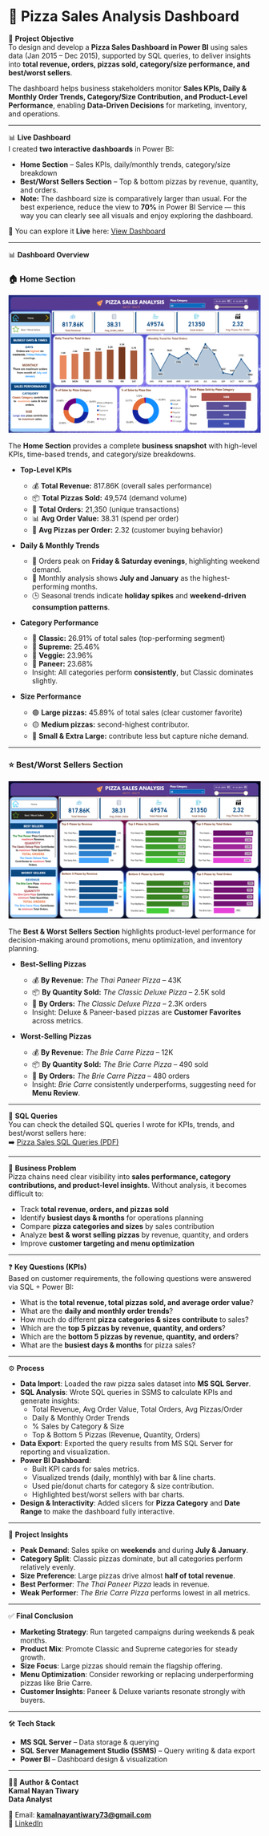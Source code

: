# 🍕 Pizza Sales Analysis Dashboard  

📌 **Project Objective**  
To design and develop a **Pizza Sales Dashboard in Power BI** using sales data (Jan 2015 – Dec 2015), supported by SQL queries, to deliver insights into **total revenue, orders, pizzas sold, category/size performance, and best/worst sellers**.  

The dashboard helps business stakeholders monitor **Sales KPIs, Daily & Monthly Order Trends, Category/Size Contribution, and Product-Level Performance**, enabling **Data-Driven Decisions** for marketing, inventory, and operations.  

---

📊 **Live Dashboard**  
I created **two interactive dashboards** in Power BI:  
- **Home Section** – Sales KPIs, daily/monthly trends, category/size breakdown  
- **Best/Worst Sellers Section** – Top & bottom pizzas by revenue, quantity, and orders.
- **Note:** The dashboard size is comparatively larger than usual. For the best experience, reduce the view to **70%** in Power BI Service — this way you can clearly see all visuals and enjoy exploring the dashboard.
  
🔗 You can explore it **Live** here: [View Dashboard](https://app.powerbi.com/groups/me/reports/704099ef-6ac4-44ed-a3b9-fdcbddc5aea6/fceb6c0946c0fe04611b?experience=power-bi)  

---

📊 **Dashboard Overview**  

### 🏠 Home Section  
![Home Section](https://github.com/KamalNayanTiwary/Pizza-Sales-Analysis-Dashboard/blob/main/Snapshot%20of%20the%20Dashboard%20(Home).png)  

The **Home Section** provides a complete **business snapshot** with high-level KPIs, time-based trends, and category/size breakdowns.  

- **Top-Level KPIs**  
  - 💰 **Total Revenue:** 817.86K (overall sales performance)  
  - 📦 **Total Pizzas Sold:** 49,574 (demand volume)  
  - 🛒 **Total Orders:** 21,350 (unique transactions)  
  - 📊 **Avg Order Value:** 38.31 (spend per order)  
  - 🍕 **Avg Pizzas per Order:** 2.32 (customer buying behavior)  

- **Daily & Monthly Trends**  
  - 📅 Orders peak on **Friday & Saturday evenings**, highlighting weekend demand.  
  - 📆 Monthly analysis shows **July and January** as the highest-performing months.  
  - 🕒 Seasonal trends indicate **holiday spikes** and **weekend-driven consumption patterns**.  

- **Category Performance**  
  - 🍕 **Classic:** 26.91% of total sales (top-performing segment)  
  - 🍕 **Supreme:** 25.46%  
  - 🥗 **Veggie:** 23.96%  
  - 🧀 **Paneer:** 23.68%  
  - Insight: All categories perform **consistently**, but Classic dominates slightly.  

- **Size Performance**  
  - 🟢 **Large pizzas:** 45.89% of total sales (clear customer favorite)  
  - 🟡 **Medium pizzas:** second-highest contributor.  
  - 🔵 **Small & Extra Large:** contribute less but capture niche demand.  

---

### ⭐ Best/Worst Sellers Section  
![Best Sellers Section](https://github.com/KamalNayanTiwary/Pizza-Sales-Analysis-Dashboard/blob/main/Snapshot%20of%20the%20Dashboard%20(B-W-Seller).png)  

The **Best & Worst Sellers Section** highlights product-level performance for decision-making around promotions, menu optimization, and inventory planning.  

- **Best-Selling Pizzas**  
  - 💰 **By Revenue:** *The Thai Paneer Pizza* – 43K  
  - 📦 **By Quantity Sold:** *The Classic Deluxe Pizza* – 2.5K sold  
  - 🛒 **By Orders:** *The Classic Deluxe Pizza* – 2.3K orders  
  - Insight: Deluxe & Paneer-based pizzas are **Customer Favorites** across metrics.  

- **Worst-Selling Pizzas**  
  - 💰 **By Revenue:** *The Brie Carre Pizza* – 12K  
  - 📦 **By Quantity Sold:** *The Brie Carre Pizza* – 490 sold  
  - 🛒 **By Orders:** *The Brie Carre Pizza* – 480 orders  
  - Insight: *Brie Carre* consistently underperforms, suggesting need for **Menu Review**.  

---

📄 **SQL Queries**  
You can check the detailed SQL queries I wrote for KPIs, trends, and best/worst sellers here:  
➡️ [Pizza Sales SQL Queries (PDF)](https://github.com/KamalNayanTiwary/Pizza-Sales-Analysis-Dashboard/blob/main/PIZZA%20Sales%20SQL%20QUERIES%20by%20Kamal.pdf)

---

🚨 **Business Problem**  
Pizza chains need clear visibility into **sales performance, category contributions, and product-level insights**. Without analysis, it becomes difficult to:  

- Track **total revenue, orders, and pizzas sold**  
- Identify **busiest days & months** for operations planning  
- Compare **pizza categories and sizes** by sales contribution  
- Analyze **best & worst selling pizzas** by revenue, quantity, and orders  
- Improve **customer targeting and menu optimization**  

---

❓ **Key Questions (KPIs)**  
Based on customer requirements, the following questions were answered via SQL + Power BI:  

- What is the **total revenue, total pizzas sold, and average order value**?  
- What are the **daily and monthly order trends**?  
- How much do different **pizza categories & sizes contribute** to sales?  
- Which are the **top 5 pizzas by revenue, quantity, and orders**?  
- Which are the **bottom 5 pizzas by revenue, quantity, and orders**?  
- What are the **busiest days & months** for pizza sales?  

---

⚙️ **Process**  

- **Data Import**: Loaded the raw pizza sales dataset into **MS SQL Server**.  
- **SQL Analysis**: Wrote SQL queries in SSMS to calculate KPIs and generate insights:  
  - Total Revenue, Avg Order Value, Total Orders, Avg Pizzas/Order  
  - Daily & Monthly Order Trends  
  - % Sales by Category & Size  
  - Top & Bottom 5 Pizzas (Revenue, Quantity, Orders)  
- **Data Export**: Exported the query results from MS SQL Server for reporting and visualization.  
- **Power BI Dashboard**:  
  - Built KPI cards for sales metrics.  
  - Visualized trends (daily, monthly) with bar & line charts.  
  - Used pie/donut charts for category & size contribution.  
  - Highlighted best/worst sellers with bar charts.  
- **Design & Interactivity**: Added slicers for **Pizza Category** and **Date Range** to make the dashboard fully interactive.  

---

🔎 **Project Insights**  

- **Peak Demand**: Sales spike on **weekends** and during **July & January**.  
- **Category Split**: Classic pizzas dominate, but all categories perform relatively evenly.  
- **Size Preference**: Large pizzas drive almost **half of total revenue**.  
- **Best Performer**: *The Thai Paneer Pizza* leads in revenue.  
- **Weak Performer**: *The Brie Carre Pizza* performs lowest in all metrics.  

---

✅ **Final Conclusion**  

- **Marketing Strategy**: Run targeted campaigns during weekends & peak months.  
- **Product Mix**: Promote Classic and Supreme categories for steady growth.  
- **Size Focus**: Large pizzas should remain the flagship offering.  
- **Menu Optimization**: Consider reworking or replacing underperforming pizzas like Brie Carre.  
- **Customer Insights**: Paneer & Deluxe variants resonate strongly with buyers.  

---

🛠️ **Tech Stack**  
- **MS SQL Server** – Data storage & querying  
- **SQL Server Management Studio (SSMS)** – Query writing & data export  
- **Power BI** – Dashboard design & visualization  

---

👨‍💻 **Author & Contact**  
**Kamal Nayan Tiwary**  
**Data Analyst**  

📧 Email: **kamalnayantiwary73@gmail.com**  
🔗 [LinkedIn](https://www.linkedin.com/in/kamal-nayan-tiwary-2022-2026-/)  

